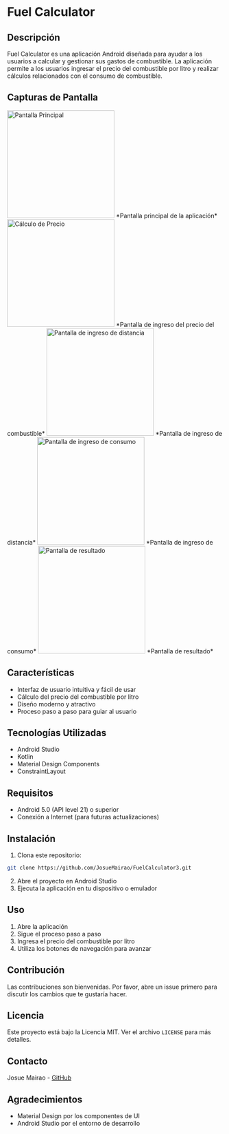 # Fuel Calculator

## Descripción
Fuel Calculator es una aplicación Android diseñada para ayudar a los usuarios a calcular y gestionar sus gastos de combustible. La aplicación permite a los usuarios ingresar el precio del combustible por litro y realizar cálculos relacionados con el consumo de combustible.

## Capturas de Pantalla
<img src="docs/main_screen.jpg" alt="Pantalla Principal" width="250"/>
*Pantalla principal de la aplicación*

<img src="docs/price_calculation.jpg" alt="Cálculo de Precio" width="250"/>
*Pantalla de ingreso del precio del combustible*

<img src="docs/Screenshot_2025-05-07-11-39-23-748_com.example.fuelcalculator.jpg" alt="Pantalla de ingreso de distancia" width="250"/>
*Pantalla de ingreso de distancia*

<img src="docs/Screenshot_2025-05-07-11-39-35-313_com.example.fuelcalculator.jpg" alt="Pantalla de ingreso de consumo" width="250"/>
*Pantalla de ingreso de consumo*

<img src="docs/Screenshot_2025-05-07-11-39-15-873_com.example.fuelcalculator.jpg" alt="Pantalla de resultado" width="250"/>
*Pantalla de resultado*

## Características
- Interfaz de usuario intuitiva y fácil de usar
- Cálculo del precio del combustible por litro
- Diseño moderno y atractivo
- Proceso paso a paso para guiar al usuario

## Tecnologías Utilizadas
- Android Studio
- Kotlin
- Material Design Components
- ConstraintLayout

## Requisitos
- Android 5.0 (API level 21) o superior
- Conexión a Internet (para futuras actualizaciones)

## Instalación
1. Clona este repositorio:
```bash
git clone https://github.com/JosueMairao/FuelCalculator3.git
```
2. Abre el proyecto en Android Studio
3. Ejecuta la aplicación en tu dispositivo o emulador

## Uso
1. Abre la aplicación
2. Sigue el proceso paso a paso
3. Ingresa el precio del combustible por litro
4. Utiliza los botones de navegación para avanzar

## Contribución
Las contribuciones son bienvenidas. Por favor, abre un issue primero para discutir los cambios que te gustaría hacer.

## Licencia
Este proyecto está bajo la Licencia MIT. Ver el archivo `LICENSE` para más detalles.

## Contacto
Josue Mairao - [GitHub](https://github.com/JosueMairao)

## Agradecimientos
- Material Design por los componentes de UI
- Android Studio por el entorno de desarrollo 